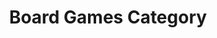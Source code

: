 ---
title: Board Games Category
layout: category
permalink: /categories/boardgames/
taxonomy: BoardGames
---